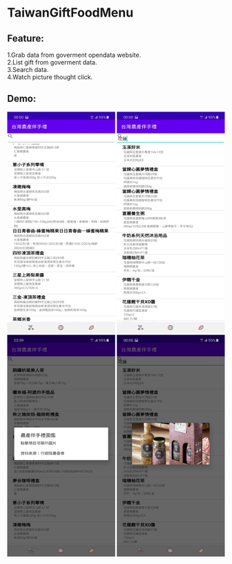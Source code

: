 # TaiwanGiftFoodMenu  
## Feature:  
1.Grab data from goverment opendata website.  
2.List gift from goverment data.  
3.Search data.  
4.Watch picture thought click.  
## Demo:  
<img src="https://github.com/WeiTheShinobi/TaiwanGiftFoodMenu/blob/master/demo/demo1.jpg" width=250 height=512 />  
<img src="https://github.com/WeiTheShinobi/TaiwanGiftFoodMenu/blob/master/demo/demo2.jpg" width=250 height=512 />  
<img src="https://github.com/WeiTheShinobi/TaiwanGiftFoodMenu/blob/master/demo/demo3.jpg" width=250 height=512 />  
<img src="https://github.com/WeiTheShinobi/TaiwanGiftFoodMenu/blob/master/demo/demo4.jpg" width=250 height=512 />  
